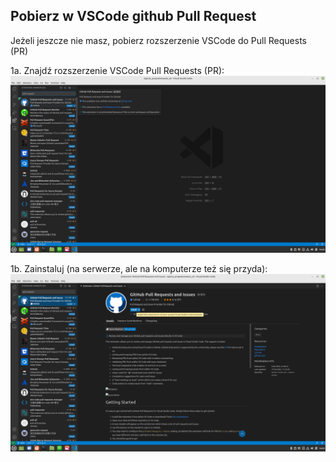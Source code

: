## Pobierz w VSCode github Pull Request

Jeżeli jeszcze nie masz, pobierz rozszerzenie VSCode do Pull Requests (PR)

1a. Znajdź rozszerzenie VSCode Pull Requests (PR):
![Screenshot](foto/9.png)

1b. Zainstaluj (na serwerze, ale na komputerze też się przyda):
![Screenshot](foto/10.png)
